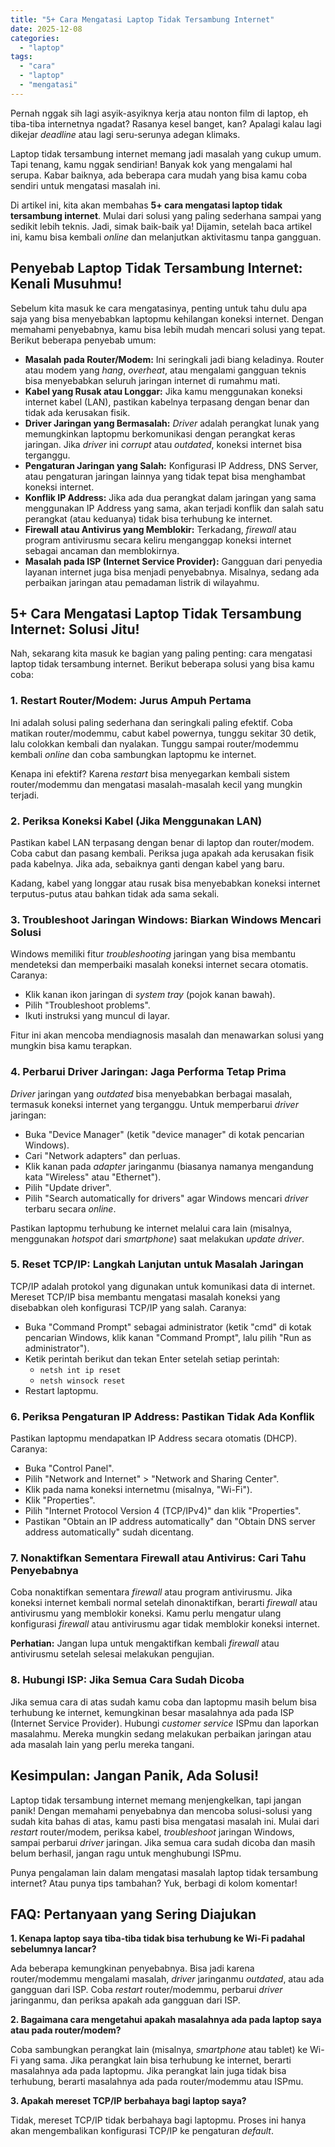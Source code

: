 ```yaml
---
title: "5+ Cara Mengatasi Laptop Tidak Tersambung Internet"
date: 2025-12-08
categories: 
  - "laptop"
tags: 
  - "cara"
  - "laptop"
  - "mengatasi"
---
```


Pernah nggak sih lagi asyik-asyiknya kerja atau nonton film di laptop, eh tiba-tiba internetnya ngadat? Rasanya kesel banget, kan? Apalagi kalau lagi dikejar _deadline_ atau lagi seru-serunya adegan klimaks.

Laptop tidak tersambung internet memang jadi masalah yang cukup umum. Tapi tenang, kamu nggak sendirian! Banyak kok yang mengalami hal serupa. Kabar baiknya, ada beberapa cara mudah yang bisa kamu coba sendiri untuk mengatasi masalah ini.

Di artikel ini, kita akan membahas **5+ cara mengatasi laptop tidak tersambung internet**. Mulai dari solusi yang paling sederhana sampai yang sedikit lebih teknis. Jadi, simak baik-baik ya! Dijamin, setelah baca artikel ini, kamu bisa kembali _online_ dan melanjutkan aktivitasmu tanpa gangguan.

## Penyebab Laptop Tidak Tersambung Internet: Kenali Musuhmu!

Sebelum kita masuk ke cara mengatasinya, penting untuk tahu dulu apa saja yang bisa menyebabkan laptopmu kehilangan koneksi internet. Dengan memahami penyebabnya, kamu bisa lebih mudah mencari solusi yang tepat. Berikut beberapa penyebab umum:

- **Masalah pada Router/Modem:** Ini seringkali jadi biang keladinya. Router atau modem yang _hang_, _overheat_, atau mengalami gangguan teknis bisa menyebabkan seluruh jaringan internet di rumahmu mati.
- **Kabel yang Rusak atau Longgar:** Jika kamu menggunakan koneksi internet kabel (LAN), pastikan kabelnya terpasang dengan benar dan tidak ada kerusakan fisik.
- **Driver Jaringan yang Bermasalah:** _Driver_ adalah perangkat lunak yang memungkinkan laptopmu berkomunikasi dengan perangkat keras jaringan. Jika _driver_ ini _corrupt_ atau _outdated_, koneksi internet bisa terganggu.
- **Pengaturan Jaringan yang Salah:** Konfigurasi IP Address, DNS Server, atau pengaturan jaringan lainnya yang tidak tepat bisa menghambat koneksi internet.
- **Konflik IP Address:** Jika ada dua perangkat dalam jaringan yang sama menggunakan IP Address yang sama, akan terjadi konflik dan salah satu perangkat (atau keduanya) tidak bisa terhubung ke internet.
- **Firewall atau Antivirus yang Memblokir:** Terkadang, _firewall_ atau program antivirusmu secara keliru menganggap koneksi internet sebagai ancaman dan memblokirnya.
- **Masalah pada ISP (Internet Service Provider):** Gangguan dari penyedia layanan internet juga bisa menjadi penyebabnya. Misalnya, sedang ada perbaikan jaringan atau pemadaman listrik di wilayahmu.

## 5+ Cara Mengatasi Laptop Tidak Tersambung Internet: Solusi Jitu!

Nah, sekarang kita masuk ke bagian yang paling penting: cara mengatasi laptop tidak tersambung internet. Berikut beberapa solusi yang bisa kamu coba:

### 1\. Restart Router/Modem: Jurus Ampuh Pertama

Ini adalah solusi paling sederhana dan seringkali paling efektif. Coba matikan router/modemmu, cabut kabel powernya, tunggu sekitar 30 detik, lalu colokkan kembali dan nyalakan. Tunggu sampai router/modemmu kembali _online_ dan coba sambungkan laptopmu ke internet.

Kenapa ini efektif? Karena _restart_ bisa menyegarkan kembali sistem router/modemmu dan mengatasi masalah-masalah kecil yang mungkin terjadi.

### 2\. Periksa Koneksi Kabel (Jika Menggunakan LAN)

Pastikan kabel LAN terpasang dengan benar di laptop dan router/modem. Coba cabut dan pasang kembali. Periksa juga apakah ada kerusakan fisik pada kabelnya. Jika ada, sebaiknya ganti dengan kabel yang baru.

Kadang, kabel yang longgar atau rusak bisa menyebabkan koneksi internet terputus-putus atau bahkan tidak ada sama sekali.

### 3\. Troubleshoot Jaringan Windows: Biarkan Windows Mencari Solusi

Windows memiliki fitur _troubleshooting_ jaringan yang bisa membantu mendeteksi dan memperbaiki masalah koneksi internet secara otomatis. Caranya:

- Klik kanan ikon jaringan di _system tray_ (pojok kanan bawah).
- Pilih "Troubleshoot problems".
- Ikuti instruksi yang muncul di layar.

Fitur ini akan mencoba mendiagnosis masalah dan menawarkan solusi yang mungkin bisa kamu terapkan.

### 4\. Perbarui Driver Jaringan: Jaga Performa Tetap Prima

_Driver_ jaringan yang _outdated_ bisa menyebabkan berbagai masalah, termasuk koneksi internet yang terganggu. Untuk memperbarui _driver_ jaringan:

- Buka "Device Manager" (ketik "device manager" di kotak pencarian Windows).
- Cari "Network adapters" dan perluas.
- Klik kanan pada _adapter_ jaringanmu (biasanya namanya mengandung kata "Wireless" atau "Ethernet").
- Pilih "Update driver".
- Pilih "Search automatically for drivers" agar Windows mencari _driver_ terbaru secara _online_.

Pastikan laptopmu terhubung ke internet melalui cara lain (misalnya, menggunakan _hotspot_ dari _smartphone_) saat melakukan _update driver_.

### 5\. Reset TCP/IP: Langkah Lanjutan untuk Masalah Jaringan

TCP/IP adalah protokol yang digunakan untuk komunikasi data di internet. Mereset TCP/IP bisa membantu mengatasi masalah koneksi yang disebabkan oleh konfigurasi TCP/IP yang salah. Caranya:

- Buka "Command Prompt" sebagai administrator (ketik "cmd" di kotak pencarian Windows, klik kanan "Command Prompt", lalu pilih "Run as administrator").
- Ketik perintah berikut dan tekan Enter setelah setiap perintah:
    - `netsh int ip reset`
    - `netsh winsock reset`
- Restart laptopmu.

### 6\. Periksa Pengaturan IP Address: Pastikan Tidak Ada Konflik

Pastikan laptopmu mendapatkan IP Address secara otomatis (DHCP). Caranya:

- Buka "Control Panel".
- Pilih "Network and Internet" > "Network and Sharing Center".
- Klik pada nama koneksi internetmu (misalnya, "Wi-Fi").
- Klik "Properties".
- Pilih "Internet Protocol Version 4 (TCP/IPv4)" dan klik "Properties".
- Pastikan "Obtain an IP address automatically" dan "Obtain DNS server address automatically" sudah dicentang.

### 7\. Nonaktifkan Sementara Firewall atau Antivirus: Cari Tahu Penyebabnya

Coba nonaktifkan sementara _firewall_ atau program antivirusmu. Jika koneksi internet kembali normal setelah dinonaktifkan, berarti _firewall_ atau antivirusmu yang memblokir koneksi. Kamu perlu mengatur ulang konfigurasi _firewall_ atau antivirusmu agar tidak memblokir koneksi internet.

**Perhatian:** Jangan lupa untuk mengaktifkan kembali _firewall_ atau antivirusmu setelah selesai melakukan pengujian.

### 8\. Hubungi ISP: Jika Semua Cara Sudah Dicoba

Jika semua cara di atas sudah kamu coba dan laptopmu masih belum bisa terhubung ke internet, kemungkinan besar masalahnya ada pada ISP (Internet Service Provider). Hubungi _customer service_ ISPmu dan laporkan masalahmu. Mereka mungkin sedang melakukan perbaikan jaringan atau ada masalah lain yang perlu mereka tangani.

## Kesimpulan: Jangan Panik, Ada Solusi!

Laptop tidak tersambung internet memang menjengkelkan, tapi jangan panik! Dengan memahami penyebabnya dan mencoba solusi-solusi yang sudah kita bahas di atas, kamu pasti bisa mengatasi masalah ini. Mulai dari _restart_ router/modem, periksa kabel, _troubleshoot_ jaringan Windows, sampai perbarui _driver_ jaringan. Jika semua cara sudah dicoba dan masih belum berhasil, jangan ragu untuk menghubungi ISPmu.

Punya pengalaman lain dalam mengatasi masalah laptop tidak tersambung internet? Atau punya tips tambahan? Yuk, berbagi di kolom komentar!

## FAQ: Pertanyaan yang Sering Diajukan

**1\. Kenapa laptop saya tiba-tiba tidak bisa terhubung ke Wi-Fi padahal sebelumnya lancar?**

Ada beberapa kemungkinan penyebabnya. Bisa jadi karena router/modemmu mengalami masalah, _driver_ jaringanmu _outdated_, atau ada gangguan dari ISP. Coba _restart_ router/modemmu, perbarui _driver_ jaringanmu, dan periksa apakah ada gangguan dari ISP.

**2\. Bagaimana cara mengetahui apakah masalahnya ada pada laptop saya atau pada router/modem?**

Coba sambungkan perangkat lain (misalnya, _smartphone_ atau tablet) ke Wi-Fi yang sama. Jika perangkat lain bisa terhubung ke internet, berarti masalahnya ada pada laptopmu. Jika perangkat lain juga tidak bisa terhubung, berarti masalahnya ada pada router/modemmu atau ISPmu.

**3\. Apakah mereset TCP/IP berbahaya bagi laptop saya?**

Tidak, mereset TCP/IP tidak berbahaya bagi laptopmu. Proses ini hanya akan mengembalikan konfigurasi TCP/IP ke pengaturan _default_.
